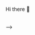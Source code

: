 Hi there 👋
<br/><br>
<!-- I am Gyu Sam Chang. 
<br/><br>
I am a Software engineer who never gives up and enjoys challenges. I am interested in Computer Vision, Machine Learning & Embedded system. As a software engineer, I believe problem-solving is the most important and considerable ability. In order to develop such ability, I will constantly learn and put my full efforts into it.

If you have any questions about me, please e-mail me.
<br/><br>
Thank you 😁

<!--
**jayden-dragon/jayden-dragon** is a ✨ _special_ ✨ repository because its `README.md` (this file) appears on your GitHub profile.

Here are some ideas to get you started:

- 🔭 I’m currently working on ...
- 🌱 I’m currently learning ...
- 👯 I’m looking to collaborate on ...
- 🤔 I’m looking for help with ...
- 💬 Ask me about ...
- 📫 How to reach me: ...
- 😄 Pronouns: ...
- ⚡ Fun fact: ...
-->
 -->
